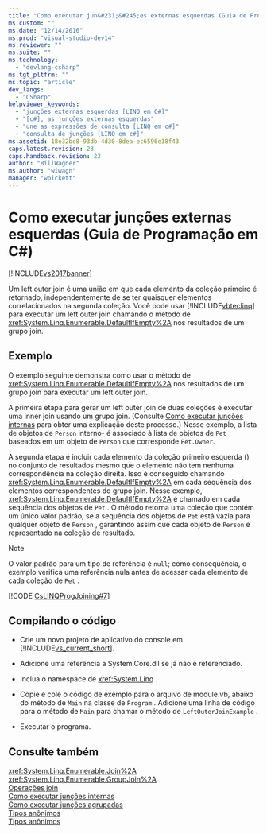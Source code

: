 ```yaml
---
title: "Como executar jun&#231;&#245;es externas esquerdas (Guia de Programa&#231;&#227;o em C#) | Microsoft Docs"
ms.custom: ""
ms.date: "12/14/2016"
ms.prod: "visual-studio-dev14"
ms.reviewer: ""
ms.suite: ""
ms.technology: 
  - "devlang-csharp"
ms.tgt_pltfrm: ""
ms.topic: "article"
dev_langs: 
  - "CSharp"
helpviewer_keywords: 
  - "junções externas esquerdas [LINQ em C#]"
  - "[c#], as junções externas esquerdas"
  - "une as expressões de consulta [LINQ em c#]"
  - "consulta de junções [LINQ em c#]"
ms.assetid: 18e32be8-93db-4d30-8dea-ec6596e18f43
caps.latest.revision: 23
caps.handback.revision: 23
author: "BillWagner"
ms.author: "wiwagn"
manager: "wpickett"
---
```

# Como executar jun&#231;&#245;es externas esquerdas (Guia de Programa&#231;&#227;o em C#)
[!INCLUDE[vs2017banner](../../../csharp/includes/vs2017banner.md)]

Um left outer join é uma união em que cada elemento da coleção primeiro é retornado, independentemente de se ter quaisquer elementos correlacionados na segunda coleção.  Você pode usar [!INCLUDE[vbteclinq](../../../csharp/includes/vbteclinq_md.md)] para executar um left outer join chamando o método de <xref:System.Linq.Enumerable.DefaultIfEmpty%2A> nos resultados de um grupo join.  
  
## Exemplo  
 O exemplo seguinte demonstra como usar o método de <xref:System.Linq.Enumerable.DefaultIfEmpty%2A> nos resultados de um grupo join para executar um left outer join.  
  
 A primeira etapa para gerar um left outer join de duas coleções é executar uma inner join usando um grupo join.  \(Consulte [Como executar junções internas](../../../csharp/programming-guide/linq-query-expressions/how-to-perform-inner-joins.md) para obter uma explicação deste processo.\) Nesse exemplo, a lista de objetos de `Person` interno\- é associado à lista de objetos de `Pet` baseados em um objeto de `Person` que corresponde `Pet.Owner`.  
  
 A segunda etapa é incluir cada elemento da coleção primeiro esquerda \(\) no conjunto de resultados mesmo que o elemento não tem nenhuma correspondência na coleção direita.  Isso é conseguido chamando <xref:System.Linq.Enumerable.DefaultIfEmpty%2A> em cada sequência dos elementos correspondentes do grupo join.  Nesse exemplo, <xref:System.Linq.Enumerable.DefaultIfEmpty%2A> é chamado em cada sequência dos objetos de `Pet` .  O método retorna uma coleção que contém um único valor padrão, se a sequência dos objetos de `Pet` está vazia para qualquer objeto de `Person` , garantindo assim que cada objeto de `Person` é representado na coleção de resultado.  
  
> [!NOTE]
>  O valor padrão para um tipo de referência é `null`; como consequência, o exemplo verifica uma referência nula antes de acessar cada elemento de cada coleção de `Pet` .  
  
 [!CODE [CsLINQProgJoining#7](../CodeSnippet/VS_Snippets_VBCSharp/CsLINQProgJoining#7)]  
  
## Compilando o código  
  
-   Crie um novo projeto de aplicativo do console em [!INCLUDE[vs_current_short](../../../csharp/programming-guide/classes-and-structs/includes/vs_current_short_md.md)].  
  
-   Adicione uma referência a System.Core.dll se já não é referenciado.  
  
-   Inclua o namespace de <xref:System.Linq> .  
  
-   Copie e cole o código de exemplo para o arquivo de module.vb, abaixo do método de `Main` na classe de `Program` .  Adicione uma linha de código para o método de `Main` para chamar o método de `LeftOuterJoinExample` .  
  
-   Executar o programa.  
  
## Consulte também  
 <xref:System.Linq.Enumerable.Join%2A>   
 <xref:System.Linq.Enumerable.GroupJoin%2A>   
 [Operações join](../../../visual-basic/programming-guide/concepts/linq/join-operations.md)   
 [Como executar junções internas](../../../csharp/programming-guide/linq-query-expressions/how-to-perform-inner-joins.md)   
 [Como executar junções agrupadas](../../../csharp/programming-guide/linq-query-expressions/how-to-perform-grouped-joins.md)   
 [Tipos anônimos](../../../csharp/programming-guide/classes-and-structs/anonymous-types.md)   
 [Tipos anônimos](../../../visual-basic/programming-guide/language-features/objects-and-classes/anonymous-types.md)